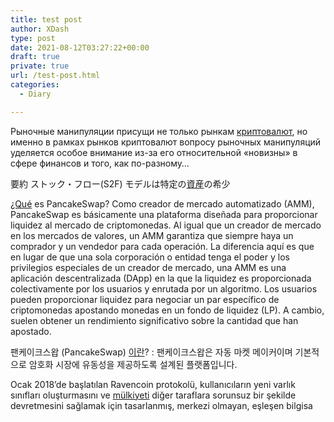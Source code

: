 ```yaml
---
title: test post
author: XDash
type: post
date: 2021-08-12T03:27:22+00:00
draft: true
private: true
url: /test-post.html
categories:
  - Diary

---
```

Рыночные манипуляции присущи не только рынкам <span class='wp_keywordlink'><a href="ddd" title="ddd" rel="nofollow" target="_blank">криптовалют</a></span>, но именно в рамках рынков криптовалют вопросу рыночных манипуляций уделяется особое внимание из-за его относительной «новизны» в сфере финансов и того, как по-разному&#8230;



要約 ストック・フロー(S2F) モデルは特定の<span class='wp_keywordlink'><a href="dfdaf" title="資産" rel="nofollow" target="_blank">資産</a></span>の希少

<span class='wp_keywordlink'><a href="fdafds" title="¿Qué" rel="nofollow" target="_blank">¿Qué</a></span> es PancakeSwap? Como creador de mercado automatizado (AMM), PancakeSwap es básicamente una plataforma diseñada para proporcionar liquidez al mercado de criptomonedas. Al igual que un creador de mercado en los mercados de valores, un AMM garantiza que siempre haya un comprador y un vendedor para cada operación. La diferencia aquí es que en lugar de que una sola corporación o entidad tenga el poder y los privilegios especiales de un creador de mercado, una AMM es una aplicación descentralizada (DApp) en la que la liquidez es proporcionada colectivamente por los usuarios y enrutada por un algoritmo. Los usuarios pueden proporcionar liquidez para negociar un par específico de criptomonedas apostando monedas en un fondo de liquidez (LP). A cambio, suelen obtener un rendimiento significativo sobre la cantidad que han apostado.



팬케이크스왑 (PancakeSwap) <span class='wp_keywordlink'><a href="dfaa" title="이란" rel="nofollow" target="_blank">이란</a></span>? : 팬케이크스왑은 자동 마켓 메이커이며 기본적으로 암호화 시장에 유동성을 제공하도록 설계된 플랫폼입니다.

Ocak 2018’de başlatılan Ravencoin protokolü, kullanıcıların yeni varlık sınıfları oluşturmasını ve <span class='wp_keywordlink'><a href="fdaf" title="mülkiyeti" rel="nofollow" target="_blank">mülkiyeti</a></span> diğer taraflara sorunsuz bir şekilde devretmesini sağlamak için tasarlanmış, merkezi olmayan, eşleşen bilgisa